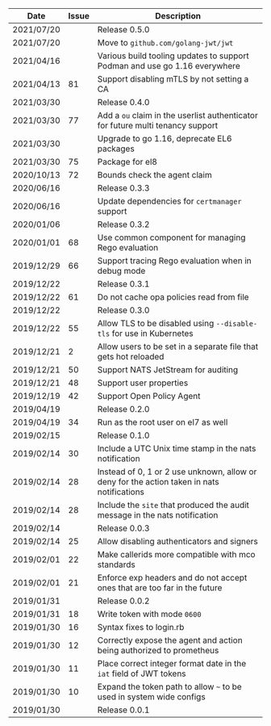 |Date      |Issue |Description                                                                                              |
|----------|------|---------------------------------------------------------------------------------------------------------|
|2021/07/20|      |Release 0.5.0                                                                                            |
|2021/07/20|      |Move to `github.com/golang-jwt/jwt`                                                                      |
|2021/04/16|      |Various build tooling updates to support Podman and use go 1.16 everywhere                               |
|2021/04/13|81    |Support disabling mTLS by not setting a CA                                                               |
|2021/03/30|      |Release 0.4.0                                                                                            |
|2021/03/30|77    |Add a `ou` claim in the userlist authenticator for future multi tenancy support                          |
|2021/03/30|      |Upgrade to go 1.16, deprecate EL6 packages                                                               |
|2021/03/30|75    |Package for el8                                                                                          |
|2020/10/13|72    |Bounds check the agent claim                                                                             |
|2020/06/16|      |Release 0.3.3                                                                                            |
|2020/06/16|      |Update dependencies for `certmanager` support                                                            |
|2020/01/06|      |Release 0.3.2                                                                                            |
|2020/01/01|68    |Use common component for managing Rego evaluation                                                        |
|2019/12/29|66    |Support tracing Rego evaluation when in debug mode                                                       |
|2019/12/22|      |Release 0.3.1                                                                                            |
|2019/12/22|61    |Do not cache opa policies read from file                                                                 |
|2019/12/22|      |Release 0.3.0                                                                                            |
|2019/12/22|55    |Allow TLS to be disabled using `--disable-tls` for use in Kubernetes                                     |
|2019/12/21|2     |Allow users to be set in a separate file that gets hot reloaded                                          |
|2019/12/21|50    |Support NATS JetStream for auditing                                                                      |
|2019/12/21|48    |Support user properties                                                                                  |
|2019/12/19|42    |Support Open Policy Agent                                                                                |
|2019/04/19|      |Release 0.2.0                                                                                            |
|2019/04/19|34    |Run as the root user on el7 as well                                                                      |
|2019/02/15|      |Release 0.1.0                                                                                            |
|2019/02/14|30    |Include a UTC Unix time stamp in the nats notification                                                   |
|2019/02/14|28    |Instead of 0, 1 or 2 use unknown, allow or deny for the action taken in nats notifications               |
|2019/02/14|28    |Include the `site` that produced the audit message in the nats notification                              |
|2019/02/14|      |Release 0.0.3                                                                                            |
|2019/02/14|25    |Allow disabling authenticators and signers                                                               |
|2019/02/01|22    |Make callerids more compatible with mco standards                                                        |
|2019/02/01|21    |Enforce exp headers and do not accept ones that are too far in the future                                |
|2019/01/31|      |Release 0.0.2                                                                                            |
|2019/01/31|18    |Write token with mode `0600`                                                                             |
|2019/01/30|16    |Syntax fixes to login.rb                                                                                 |
|2019/01/30|12    |Correctly expose the agent and action being authorized to prometheus                                     |
|2019/01/30|11    |Place correct integer format date in the `iat` field of JWT tokens                                       |
|2019/01/30|10    |Expand the token path to allow `~` to be used in system wide configs                                     |
|2019/01/30|      |Release 0.0.1                                                                                            |
